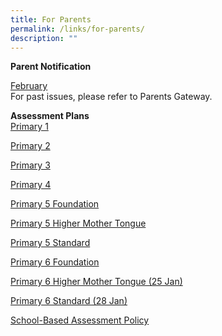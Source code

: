 ```yaml
---
title: For Parents
permalink: /links/for-parents/
description: ""
---
```

**Parent Notification**

[February](https://drive.google.com/file/d/1xlOm2dIJwVIQR5gwRPLeSbbZhF3HC5gQ/view?usp=sharing)
<br>
For past issues, please refer to Parents Gateway.

**Assessment Plans**  
[Primary 1](https://drive.google.com/file/d/1DQb7o8GVURtfs0zfSKdDgtE2qjjHyVwN/view?usp=sharing)

[Primary 2](https://drive.google.com/file/d/1vgsXfca0zN8jym4pXqSFRik-cHIkSo6u/view?usp=sharing)

[Primary 3](https://drive.google.com/file/d/1f5Rl1bIdYniSvx5STm--85eNAWuwvpVs/view?usp=sharing)

[Primary 4](https://drive.google.com/file/d/17_Svy5Ad0WMdpFrsMLEjz_1-BXws96fA/view?usp=sharing)

[Primary 5 Foundation](https://drive.google.com/file/d/1Qy-FSTRqjDZCDNgM9wAyiXU4q1zckyJH/view?usp=sharing)

[Primary 5 Higher Mother Tongue](https://drive.google.com/file/d/1W3sEDMh4GxfjrmIJytDWO_KTHcaG5kav/view?usp=sharing)

[Primary 5 Standard](https://drive.google.com/file/d/1uN6Yg44wqPeWSrPBsYHOG6y4y1-BaAYL/view?usp=sharing)

[Primary 6 Foundation](https://drive.google.com/file/d/1YH6mjKu-kzH5opAfYCjwj2UDEA-s4bmj/view?usp=sharing)

[Primary 6 Higher Mother Tongue (25 Jan)](https://www-stgabrielspri-moe-edu-sg-admin.cwp.sg/qql/slot/u173/For%20Parent/2023/Assessment%20Plans/25%20JAN/2023_Primary%206%20Higher%20Mother%20Tongue%20Languages_25%20January.pdf)

[Primary 6 Standard (28 Jan)](https://www-stgabrielspri-moe-edu-sg-admin.cwp.sg/qql/slot/u173/For%20Parent/2023/Assessment%20Plans/25%20JAN/2023_Primary%206_Assessment%20Plan_28%20January.pdf)

[School-Based Assessment Policy](https://www-stgabrielspri-moe-edu-sg-admin.cwp.sg/qql/slot/u173/For%20Parent/2023/Assessment%20Plans/25%20JAN/School-Based%20Assessment%20Policy.pdf)